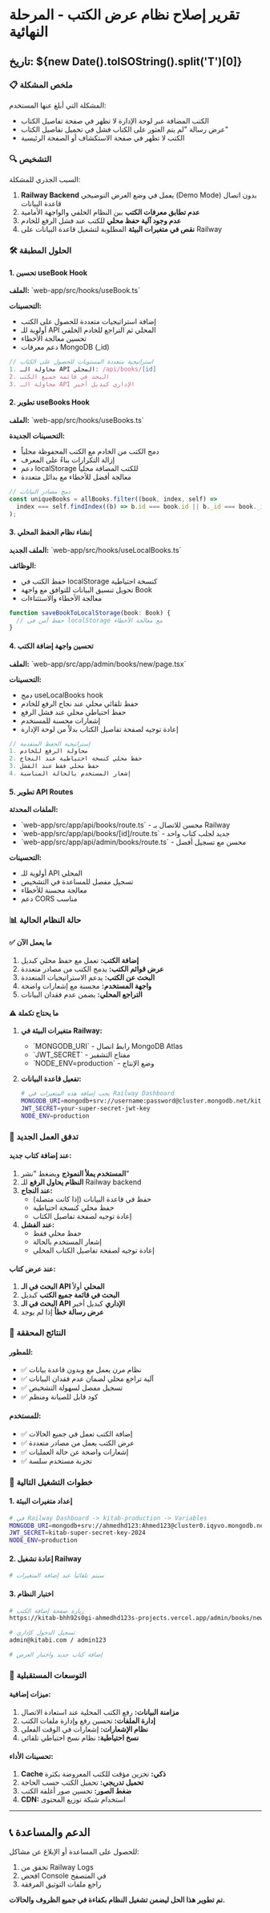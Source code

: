 # تقرير إصلاح نظام عرض الكتب - المرحلة النهائية
## تاريخ: ${new Date().toISOString().split('T')[0]}

### 📋 ملخص المشكلة
المشكلة التي أبلغ عنها المستخدم:
- الكتب المضافة عبر لوحة الإدارة لا تظهر في صفحة تفاصيل الكتاب
- عرض رسالة "لم يتم العثور على الكتاب فشل في تحميل تفاصيل الكتاب"
- الكتب لا تظهر في صفحة الاستكشاف أو الصفحة الرئيسية

### 🔍 التشخيص
السبب الجذري للمشكلة:
1. **Railway Backend** يعمل في وضع العرض التوضيحي (Demo Mode) بدون اتصال قاعدة البيانات
2. **عدم تطابق معرفات الكتب** بين النظام الخلفي والواجهة الأمامية
3. **عدم وجود آلية حفظ محلي** للكتب عند فشل الرفع للخادم
4. **نقص في متغيرات البيئة** المطلوبة لتشغيل قاعدة البيانات على Railway

### 🛠️ الحلول المطبقة

#### 1. تحسين useBook Hook
**الملف:** \`web-app/src/hooks/useBook.ts\`

**التحسينات:**
- إضافة استراتيجيات متعددة للحصول على الكتب
- أولوية للـ API المحلي ثم التراجع للخادم الخلفي
- تحسين معالجة الأخطاء
- دعم معرفات MongoDB (_id)

```typescript
// استراتيجية متعددة المستويات للحصول على الكتاب
1. محاولة الـ API المحلي: /api/books/[id]
2. البحث في قائمة جميع الكتب
3. محاولة الـ API الإداري كبديل أخير
```

#### 2. تطوير useBooks Hook
**الملف:** \`web-app/src/hooks/useBooks.ts\`

**التحسينات الجديدة:**
- دمج الكتب من الخادم مع الكتب المحفوظة محلياً
- إزالة التكرارات بناءً على المعرف
- دعم localStorage للكتب المضافة محلياً
- معالجة أفضل للأخطاء مع بدائل متعددة

```typescript
// دمج مصادر البيانات
const uniqueBooks = allBooks.filter((book, index, self) => 
  index === self.findIndex((b) => b.id === book.id || b._id === book._id)
);
```

#### 3. إنشاء نظام الحفظ المحلي
**الملف الجديد:** \`web-app/src/hooks/useLocalBooks.ts\`

**الوظائف:**
- حفظ الكتب في localStorage كنسخة احتياطية
- تحويل تنسيق البيانات للتوافق مع واجهة Book
- معالجة الأخطاء والاستثناءات

```typescript
function saveBookToLocalStorage(book: Book) {
  // حفظ آمن في localStorage مع معالجة الأخطاء
}
```

#### 4. تحسين واجهة إضافة الكتب
**الملف:** \`web-app/src/app/admin/books/new/page.tsx\`

**التحسينات:**
- دمج useLocalBooks hook
- حفظ تلقائي محلي عند نجاح الرفع للخادم
- حفظ احتياطي محلي عند فشل الرفع
- إشعارات محسنة للمستخدم
- إعادة توجيه لصفحة تفاصيل الكتاب بدلاً من لوحة الإدارة

```typescript
// إستراتيجية الحفظ المتقدمة
1. محاولة الرفع للخادم
2. حفظ محلي كنسخة احتياطية عند النجاح
3. حفظ محلي فقط عند الفشل
4. إشعار المستخدم بالحالة المناسبة
```

#### 5. تطوير API Routes
**الملفات المحدثة:**
- \`web-app/src/app/api/books/route.ts\` - محسن للاتصال بـ Railway
- \`web-app/src/app/api/books/[id]/route.ts\` - جديد لجلب كتاب واحد
- \`web-app/src/app/api/admin/books/route.ts\` - محسن مع تسجيل أفضل

**التحسينات:**
- أولوية للـ API المحلي
- تسجيل مفصل للمساعدة في التشخيص
- معالجة محسنة للأخطاء
- دعم CORS مناسب

### 📊 حالة النظام الحالية

#### ✅ ما يعمل الآن
1. **إضافة الكتب:** تعمل مع حفظ محلي كبديل
2. **عرض قوائم الكتب:** يدمج الكتب من مصادر متعددة
3. **البحث عن الكتب:** يدعم الاستراتيجيات المتعددة
4. **واجهة المستخدم:** محسنة مع إشعارات واضحة
5. **التراجع المحلي:** يضمن عدم فقدان البيانات

#### ⚠️ ما يحتاج تكملة
1. **متغيرات البيئة في Railway:**
   - \`MONGODB_URI\` - رابط اتصال MongoDB Atlas
   - \`JWT_SECRET\` - مفتاح التشفير
   - \`NODE_ENV=production\` - وضع الإنتاج

2. **تفعيل قاعدة البيانات:**
   ```bash
   # يجب إضافة هذه المتغيرات في Railway Dashboard
   MONGODB_URI=mongodb+srv://username:password@cluster.mongodb.net/kitab
   JWT_SECRET=your-super-secret-jwt-key
   NODE_ENV=production
   ```

### 🔄 تدفق العمل الجديد

#### عند إضافة كتاب جديد:
1. **المستخدم يملأ النموذج** ويضغط "نشر"
2. **النظام يحاول الرفع** للـ Railway backend
3. **عند النجاح:** 
   - حفظ في قاعدة البيانات (إذا كانت متصلة)
   - حفظ محلي كنسخة احتياطية
   - إعادة توجيه لصفحة تفاصيل الكتاب
4. **عند الفشل:**
   - حفظ محلي فقط
   - إشعار المستخدم بالحالة
   - إعادة توجيه لصفحة تفاصيل الكتاب المحلي

#### عند عرض كتاب:
1. **البحث في الـ API المحلي** أولاً
2. **البحث في قائمة جميع الكتب** كبديل
3. **البحث في الـ API الإداري** كبديل أخير
4. **عرض رسالة خطأ** إذا لم يوجد

### 🎯 النتائج المحققة

#### للمطور:
- ✅ نظام مرن يعمل مع وبدون قاعدة بيانات
- ✅ آلية تراجع محلي لضمان عدم فقدان البيانات
- ✅ تسجيل مفصل لسهولة التشخيص
- ✅ كود قابل للصيانة ومنظم

#### للمستخدم:
- ✅ إضافة الكتب تعمل في جميع الحالات
- ✅ عرض الكتب يعمل من مصادر متعددة
- ✅ إشعارات واضحة عن حالة العمليات
- ✅ تجربة مستخدم سلسة

### 📝 خطوات التشغيل التالية

#### 1. إعداد متغيرات البيئة
```bash
# في Railway Dashboard -> kitab-production -> Variables
MONGODB_URI=mongodb+srv://ahmedhd123:Ahmed123@cluster0.iqyvo.mongodb.net/kitab
JWT_SECRET=kitab-super-secret-key-2024
NODE_ENV=production
```

#### 2. إعادة تشغيل Railway
```bash
# سيتم تلقائياً عند إضافة المتغيرات
```

#### 3. اختبار النظام
```bash
# زيارة صفحة إضافة الكتب
https://kitab-bhh92s0gi-ahmedhd123s-projects.vercel.app/admin/books/new

# تسجيل الدخول كإداري
admin@kitabi.com / admin123

# إضافة كتاب جديد واختبار العرض
```

### 🔮 التوسعات المستقبلية

#### ميزات إضافية:
1. **مزامنة البيانات:** رفع الكتب المحلية عند استعادة الاتصال
2. **إدارة الملفات:** تحسين رفع وإدارة ملفات الكتب
3. **نظام الإشعارات:** إشعارات في الوقت الفعلي
4. **نسخ احتياطية:** نظام نسخ احتياطي تلقائي

#### تحسينات الأداء:
1. **Cache ذكي:** تخزين مؤقت للكتب المعروضة بكثرة
2. **تحميل تدريجي:** تحميل الكتب حسب الحاجة
3. **ضغط الصور:** تحسين صور أغلفة الكتب
4. **CDN:** استخدام شبكة توزيع المحتوى

---

## 📞 الدعم والمساعدة

للحصول على المساعدة أو الإبلاغ عن مشاكل:
1. تحقق من Railway Logs
2. افحص Console في المتصفح
3. راجع ملفات التوثيق المرفقة

**تم تطوير هذا الحل ليضمن تشغيل النظام بكفاءة في جميع الظروف والحالات.**
